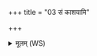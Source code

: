 +++
title = "03 सं काशयामि"

+++
<details><summary>मूलम् (WS)</summary>

सं काशयामि वहतुं ब्रह्मणा गृहैरघोरेण चक्षुषा मित्रियेण ।  
पर्याणद्धं विश्वरूपं यदस्मिन् स्योनं पतिभ्यः सविता कृणोतु तत् ॥ ३ ॥
</details>